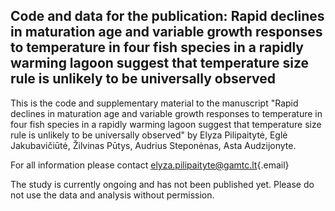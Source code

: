 ## Code and data for the publication: **Rapid declines in maturation age and variable growth responses to temperature in four fish species in a rapidly warming lagoon suggest that temperature size rule is unlikely to be universally observed**

This is the code and supplementary material to the manuscript "Rapid declines in maturation age and variable growth responses to temperature in four fish species in a rapidly warming lagoon suggest that temperature size rule is unlikely to be universally observed" by Elyza Pilipaitytė, Eglė Jakubavičiūtė, Žilvinas Pūtys, Audrius Steponėnas, Asta Audzijonyte.

For all information please contact [elyza.pilipaityte\@gamtc.lt](mailto:elyza.pilipaityte@gamtc.lt){.email}

The study is currently ongoing and has not been published yet. Please do not use the data and analysis without permission.
